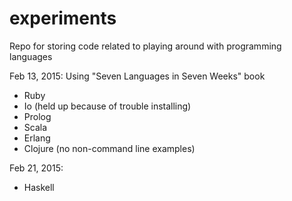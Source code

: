# experiments
Repo for storing code related to playing around with programming languages

Feb 13, 2015: Using "Seven Languages in Seven Weeks" book


* Ruby
* Io (held up because of trouble installing)
* Prolog
* Scala
* Erlang 
* Clojure (no non-command line examples)

Feb 21, 2015:

* Haskell
